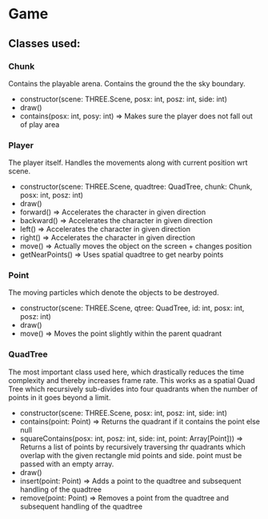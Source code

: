 # Game

## Classes used:

### Chunk   

 Contains the playable arena. Contains the ground the the sky boundary.

* constructor(scene: THREE.Scene, posx: int, posz: int, side: int)
* draw()
* contains(posx: int, posy: int) => Makes sure the player does not fall out of play area

### Player  

 The player itself. Handles the movements along with current position wrt scene.

* constructor(scene: THREE.Scene, quadtree: QuadTree, chunk: Chunk, posx: int, posz: int) 
* draw()
* forward()  => Accelerates the character in given direction
* backward() => Accelerates the character in given direction
* left()     => Accelerates the character in given direction
* right()    => Accelerates the character in given direction
* move()     => Actually moves the object on the screen + changes position 
* getNearPoints() => Uses spatial quadtree to get nearby points

### Point

 The moving particles which denote the objects to be destroyed.

* constructor(scene: THREE.Scene, qtree: QuadTree, id: int, posx: int, posz: int)
* draw()
* move()    => Moves the point slightly within the parent quadrant

### QuadTree

 The most important class used here, which drastically reduces the time complexity and thereby increases frame rate. 
 This works as a spatial Quad Tree which recursively sub-divides into four quadrants when the number of points in it goes beyond a limit. 

* constructor(scene: THREE.Scene, posx: int, posz: int, side: int)
* contains(point: Point)    => Returns the quadrant if it contains the point else null
* squareContains(posx: int, posz: int, side: int, point: Array[Point])) => Returns a list of points by recursively traversing thr quadrants which overlap with the given rectangle mid points and side. point must be passed with an empty array.
* draw()
* insert(point: Point) => Adds a point to the quadtree and subsequent handling of the quadtree
* remove(point: Point) => Removes a point from the quadtree and subsequent handling of the quadtree